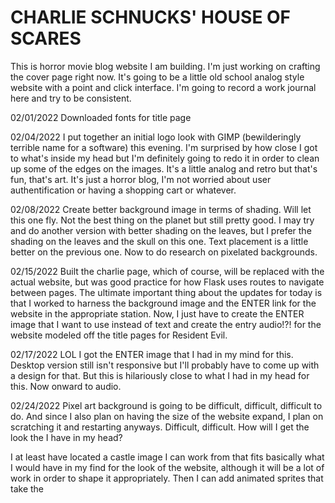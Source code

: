 # CHARLIE SCHNUCKS' HOUSE OF SCARES

This is horror movie blog website I am building. I'm just working on crafting the cover page right now. It's going to be a little old school analog style website with a point and click interface. I'm going to record a work journal here and try to be consistent. 

02/01/2022
Downloaded fonts for title page

02/04/2022
I put together an initial logo look with GIMP (bewilderingly terrible name for a software) this evening. I'm surprised by how close I got to what's inside my head but I'm definitely going to redo it in order to clean up some of the edges on the images. It's a little analog and retro but that's fun, that's art. It's just a horror blog, I'm not worried about user authentification or having a shopping cart or whatever. 

02/08/2022
Create better background image in terms of shading. Will let this one fly. Not the best thing on the planet but still pretty good. I may try and do another version with better shading on the leaves, but I prefer the shading on the leaves and the skull on this one. Text placement is a little better on the previous one. Now to do research on pixelated backgrounds.

02/15/2022
Built the charlie page, which of course, will be replaced with the actual website, but was good practice for how Flask uses routes to navigate between pages. The ultimate important thing about the updates for today is that I worked to harness the background image and the ENTER link for the website in the appropriate station. Now, I just have to create the ENTER image that I want to use instead of text and create the entry audio!?! for the website modeled off the title pages for Resident Evil.

02/17/2022
LOL I got the ENTER image that I had in my mind for this. Desktop version still isn't responsive but I'll probably have to come up with a design for that. But this is hilariously close to what I had in my head for this. Now onward to audio. 

02/24/2022
Pixel art background is going to be difficult, difficult, difficult to do. And since I also plan on having the size of the website expand, I plan on scratching it and restarting anyways. Difficult, difficult. How will I get the look the I have in my head? 

I at least have located a castle image I can work from that fits basically what I would have in my find for the look of the website, although it will be a lot of work in order to shape it appropriately. Then I can add animated sprites that take the 